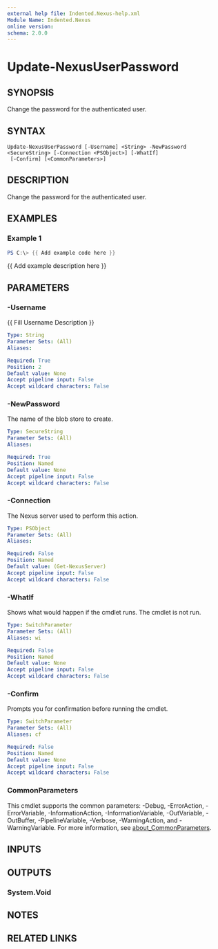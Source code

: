 ```yaml
---
external help file: Indented.Nexus-help.xml
Module Name: Indented.Nexus
online version:
schema: 2.0.0
---
```


# Update-NexusUserPassword

## SYNOPSIS
Change the password for the authenticated user.

## SYNTAX

```
Update-NexusUserPassword [-Username] <String> -NewPassword <SecureString> [-Connection <PSObject>] [-WhatIf]
 [-Confirm] [<CommonParameters>]
```

## DESCRIPTION
Change the password for the authenticated user.

## EXAMPLES

### Example 1
```powershell
PS C:\> {{ Add example code here }}
```

{{ Add example description here }}

## PARAMETERS

### -Username
{{ Fill Username Description }}

```yaml
Type: String
Parameter Sets: (All)
Aliases:

Required: True
Position: 2
Default value: None
Accept pipeline input: False
Accept wildcard characters: False
```

### -NewPassword
The name of the blob store to create.

```yaml
Type: SecureString
Parameter Sets: (All)
Aliases:

Required: True
Position: Named
Default value: None
Accept pipeline input: False
Accept wildcard characters: False
```

### -Connection
The Nexus server used to perform this action.

```yaml
Type: PSObject
Parameter Sets: (All)
Aliases:

Required: False
Position: Named
Default value: (Get-NexusServer)
Accept pipeline input: False
Accept wildcard characters: False
```

### -WhatIf
Shows what would happen if the cmdlet runs.
The cmdlet is not run.

```yaml
Type: SwitchParameter
Parameter Sets: (All)
Aliases: wi

Required: False
Position: Named
Default value: None
Accept pipeline input: False
Accept wildcard characters: False
```

### -Confirm
Prompts you for confirmation before running the cmdlet.

```yaml
Type: SwitchParameter
Parameter Sets: (All)
Aliases: cf

Required: False
Position: Named
Default value: None
Accept pipeline input: False
Accept wildcard characters: False
```

### CommonParameters
This cmdlet supports the common parameters: -Debug, -ErrorAction, -ErrorVariable, -InformationAction, -InformationVariable, -OutVariable, -OutBuffer, -PipelineVariable, -Verbose, -WarningAction, and -WarningVariable. For more information, see [about_CommonParameters](http://go.microsoft.com/fwlink/?LinkID=113216).

## INPUTS

## OUTPUTS

### System.Void
## NOTES

## RELATED LINKS
